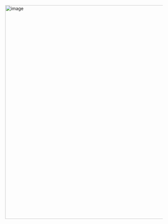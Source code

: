 <img width="681" alt="image" src="https://user-images.githubusercontent.com/63268327/158037305-f0944730-853c-4381-836b-b00be0207523.png">
